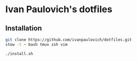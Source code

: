 # Ivan Paulovich's dotfiles

## Installation

```sh
git clone https://github.com/ivanpaulovich/dotfiles.git
stow -t ~ bash tmux zsh vim
```

```sh
./install.sh
```
